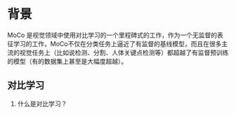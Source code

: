 # 背景

MoCo 是视觉领域中使用对比学习的一个里程碑式的工作，作为一个无监督的表征学习的工作，MoCo不仅在分类任务上逼近了有监督的基线模型，而且在很多主流的视觉任务上（比如说检测、分割、人体关键点检测等）都超越了有监督预训练的模型（有的数据集上甚至是大幅度超越）。

## 对比学习

1. 什么是对比学习？



